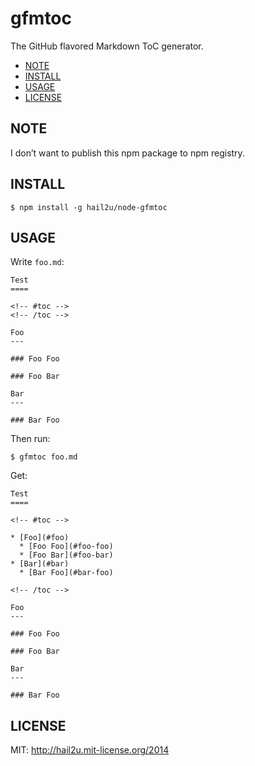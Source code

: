 gfmtoc
======

The GitHub flavored Markdown ToC generator.

<!-- #toc -->

* [NOTE](#note)
* [INSTALL](#install)
* [USAGE](#usage)
* [LICENSE](#license)

<!-- /toc -->


NOTE
----

I don’t want to publish this npm package to npm registry.


INSTALL
-------

    $ npm install -g hail2u/node-gfmtoc


USAGE
-----

Write `foo.md`:

    Test
    ====
    
    <!-- #toc -->
    <!-- /toc -->
    
    Foo
    ---
    
    ### Foo Foo
    
    ### Foo Bar
    
    Bar
    ---
    
    ### Bar Foo

Then run:

    $ gfmtoc foo.md

Get:

    Test
    ====
    
    <!-- #toc -->
    
    * [Foo](#foo)
      * [Foo Foo](#foo-foo)
      * [Foo Bar](#foo-bar)
    * [Bar](#bar)
      * [Bar Foo](#bar-foo)
    
    <!-- /toc -->
    
    Foo
    ---
    
    ### Foo Foo
    
    ### Foo Bar
    
    Bar
    ---
    
    ### Bar Foo


LICENSE
-------

MIT: http://hail2u.mit-license.org/2014
